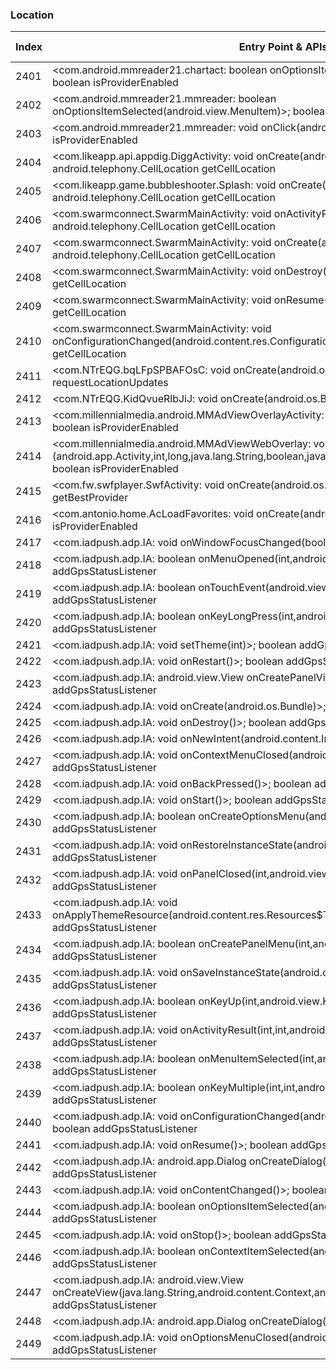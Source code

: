 ### Location
| Index | Entry Point & APIs | Screen shot | Resource id | Label |
| ------------- | ------------- | ------------- |-------------|-------------|
| 2401 | <com.android.mmreader21.chartact: boolean onOptionsItemSelected(android.view.MenuItem)>; boolean isProviderEnabled | ![](D:\COSMOS\output\py\Drebin\VirusShare_Android_20130506\VirusShare_85672ab3724dfc5154de4b183f169acd\com.android.mmreader21.chartact.png) |  | |
| 2402 | <com.android.mmreader21.mmreader: boolean onOptionsItemSelected(android.view.MenuItem)>; boolean isProviderEnabled | ![](D:\COSMOS\output\py\Drebin\VirusShare_Android_20130506\VirusShare_85672ab3724dfc5154de4b183f169acd\com.android.mmreader21.mmreader.png) |  | |
| 2403 | <com.android.mmreader21.mmreader: void onClick(android.view.View)>; boolean isProviderEnabled | ![](D:\COSMOS\output\py\Drebin\VirusShare_Android_20130506\VirusShare_85672ab3724dfc5154de4b183f169acd\com.android.mmreader21.mmreader.png) |  | |
| 2404 | <com.likeapp.api.appdig.DiggActivity: void onCreate(android.os.Bundle)>; android.telephony.CellLocation getCellLocation | ![](D:\COSMOS\output\py\Drebin\VirusShare_Android_20130506\VirusShare_856878ac04d3cfc7ce25d49640c9e9f8\com.likeapp.api.appdig.DiggActivity.png) |  | |
| 2405 | <com.likeapp.game.bubbleshooter.Splash: void onCreate(android.os.Bundle)>; android.telephony.CellLocation getCellLocation | ![](D:\COSMOS\output\py\Drebin\VirusShare_Android_20130506\VirusShare_856878ac04d3cfc7ce25d49640c9e9f8\com.likeapp.game.bubbleshooter.Splash.png) |  | |
| 2406 | <com.swarmconnect.SwarmMainActivity: void onActivityResult(int,int,android.content.Intent)>; android.telephony.CellLocation getCellLocation | ![](D:\COSMOS\output\py\Drebin\VirusShare_Android_20130506\VirusShare_856878ac04d3cfc7ce25d49640c9e9f8\com.swarmconnect.SwarmMainActivity.png) |  | |
| 2407 | <com.swarmconnect.SwarmMainActivity: void onCreate(android.os.Bundle)>; android.telephony.CellLocation getCellLocation | ![](D:\COSMOS\output\py\Drebin\VirusShare_Android_20130506\VirusShare_856878ac04d3cfc7ce25d49640c9e9f8\com.swarmconnect.SwarmMainActivity.png) |  | |
| 2408 | <com.swarmconnect.SwarmMainActivity: void onDestroy()>; android.telephony.CellLocation getCellLocation | ![](D:\COSMOS\output\py\Drebin\VirusShare_Android_20130506\VirusShare_856878ac04d3cfc7ce25d49640c9e9f8\com.swarmconnect.SwarmMainActivity.png) |  | |
| 2409 | <com.swarmconnect.SwarmMainActivity: void onResume()>; android.telephony.CellLocation getCellLocation | ![](D:\COSMOS\output\py\Drebin\VirusShare_Android_20130506\VirusShare_856878ac04d3cfc7ce25d49640c9e9f8\com.swarmconnect.SwarmMainActivity.png) |  | |
| 2410 | <com.swarmconnect.SwarmMainActivity: void onConfigurationChanged(android.content.res.Configuration)>; android.telephony.CellLocation getCellLocation | ![](D:\COSMOS\output\py\Drebin\VirusShare_Android_20130506\VirusShare_856878ac04d3cfc7ce25d49640c9e9f8\com.swarmconnect.SwarmMainActivity.png) |  | |
| 2411 | <com.NTrEQG.bqLFpSPBAFOsC: void onCreate(android.os.Bundle)>; void requestLocationUpdates | ![](D:\COSMOS\output\py\Drebin\VirusShare_Android_20130506\VirusShare_85719eaf71c74061ab37fbdd8f42a0db\com.NTrEQG.bqLFpSPBAFOsC.png) |  | |
| 2412 | <com.NTrEQG.KidQvueRlbJiJ: void onCreate(android.os.Bundle)>; void requestLocationUpdates | ![](D:\COSMOS\output\py\Drebin\VirusShare_Android_20130506\VirusShare_85719eaf71c74061ab37fbdd8f42a0db\com.NTrEQG.KidQvueRlbJiJ.png) |  | |
| 2413 | <com.millennialmedia.android.MMAdViewOverlayActivity: void onCreate(android.os.Bundle)>; boolean isProviderEnabled | ![](D:\COSMOS\output\py\Drebin\VirusShare_Android_20130506\VirusShare_ee004d0781c0a8e22dfbbdff6fda14cf\com.millennialmedia.android.MMAdViewOverlayActivity.png) |  | |
| 2414 | <com.millennialmedia.android.MMAdViewWebOverlay: void <init>(android.app.Activity,int,long,java.lang.String,boolean,java.lang.String,boolean,boolean,boolean)>; boolean isProviderEnabled | ![](D:\COSMOS\output\py\Drebin\VirusShare_Android_20130506\VirusShare_9ae24e89552f4e265b50f115dc3d1395\com.millennialmedia.android.MMAdViewOverlayActivity.png) |  | |
| 2415 | <com.fw.swfplayer.SwfActivity: void onCreate(android.os.Bundle)>; java.lang.String getBestProvider | ![](D:\COSMOS\output\py\Drebin\VirusShare_Android_20130506\VirusShare_861a75d20a48ffc601ee2b91d89fb3c8\com.fw.swfplayer.SwfActivity.png) |  | |
| 2416 | <com.antonio.home.AcLoadFavorites: void onCreate(android.os.Bundle)>; boolean isProviderEnabled | ![](D:\COSMOS\output\py\Drebin\VirusShare_Android_20130506\VirusShare_8646a4b9e6bafdf6b1f33089681fb065\com.antonio.home.AcLoadFavorites.png) |  | |
| 2417 | <com.iadpush.adp.IA: void onWindowFocusChanged(boolean)>; boolean addGpsStatusListener | ![](D:\COSMOS\output\py\Drebin\VirusShare_Android_20130506\VirusShare_865a140b3b1fec6dc6a6268a58c5b811\com.iadpush.adp.IA.png) |  | |
| 2418 | <com.iadpush.adp.IA: boolean onMenuOpened(int,android.view.Menu)>; boolean addGpsStatusListener | ![](D:\COSMOS\output\py\Drebin\VirusShare_Android_20130506\VirusShare_865a140b3b1fec6dc6a6268a58c5b811\com.iadpush.adp.IA.png) |  | |
| 2419 | <com.iadpush.adp.IA: boolean onTouchEvent(android.view.MotionEvent)>; boolean addGpsStatusListener | ![](D:\COSMOS\output\py\Drebin\VirusShare_Android_20130506\VirusShare_865a140b3b1fec6dc6a6268a58c5b811\com.iadpush.adp.IA.png) |  | |
| 2420 | <com.iadpush.adp.IA: boolean onKeyLongPress(int,android.view.KeyEvent)>; boolean addGpsStatusListener | ![](D:\COSMOS\output\py\Drebin\VirusShare_Android_20130506\VirusShare_865a140b3b1fec6dc6a6268a58c5b811\com.iadpush.adp.IA.png) |  | |
| 2421 | <com.iadpush.adp.IA: void setTheme(int)>; boolean addGpsStatusListener | ![](D:\COSMOS\output\py\Drebin\VirusShare_Android_20130506\VirusShare_865a140b3b1fec6dc6a6268a58c5b811\com.iadpush.adp.IA.png) |  | |
| 2422 | <com.iadpush.adp.IA: void onRestart()>; boolean addGpsStatusListener | ![](D:\COSMOS\output\py\Drebin\VirusShare_Android_20130506\VirusShare_865a140b3b1fec6dc6a6268a58c5b811\com.iadpush.adp.IA.png) |  | |
| 2423 | <com.iadpush.adp.IA: android.view.View onCreatePanelView(int)>; boolean addGpsStatusListener | ![](D:\COSMOS\output\py\Drebin\VirusShare_Android_20130506\VirusShare_865a140b3b1fec6dc6a6268a58c5b811\com.iadpush.adp.IA.png) |  | |
| 2424 | <com.iadpush.adp.IA: void onCreate(android.os.Bundle)>; boolean addGpsStatusListener | ![](D:\COSMOS\output\py\Drebin\VirusShare_Android_20130506\VirusShare_865a140b3b1fec6dc6a6268a58c5b811\com.iadpush.adp.IA.png) |  | |
| 2425 | <com.iadpush.adp.IA: void onDestroy()>; boolean addGpsStatusListener | ![](D:\COSMOS\output\py\Drebin\VirusShare_Android_20130506\VirusShare_865a140b3b1fec6dc6a6268a58c5b811\com.iadpush.adp.IA.png) |  | |
| 2426 | <com.iadpush.adp.IA: void onNewIntent(android.content.Intent)>; boolean addGpsStatusListener | ![](D:\COSMOS\output\py\Drebin\VirusShare_Android_20130506\VirusShare_865a140b3b1fec6dc6a6268a58c5b811\com.iadpush.adp.IA.png) |  | |
| 2427 | <com.iadpush.adp.IA: void onContextMenuClosed(android.view.Menu)>; boolean addGpsStatusListener | ![](D:\COSMOS\output\py\Drebin\VirusShare_Android_20130506\VirusShare_865a140b3b1fec6dc6a6268a58c5b811\com.iadpush.adp.IA.png) |  | |
| 2428 | <com.iadpush.adp.IA: void onBackPressed()>; boolean addGpsStatusListener | ![](D:\COSMOS\output\py\Drebin\VirusShare_Android_20130506\VirusShare_865a140b3b1fec6dc6a6268a58c5b811\com.iadpush.adp.IA.png) |  | |
| 2429 | <com.iadpush.adp.IA: void onStart()>; boolean addGpsStatusListener | ![](D:\COSMOS\output\py\Drebin\VirusShare_Android_20130506\VirusShare_865a140b3b1fec6dc6a6268a58c5b811\com.iadpush.adp.IA.png) |  | |
| 2430 | <com.iadpush.adp.IA: boolean onCreateOptionsMenu(android.view.Menu)>; boolean addGpsStatusListener | ![](D:\COSMOS\output\py\Drebin\VirusShare_Android_20130506\VirusShare_865a140b3b1fec6dc6a6268a58c5b811\com.iadpush.adp.IA.png) |  | |
| 2431 | <com.iadpush.adp.IA: void onRestoreInstanceState(android.os.Bundle)>; boolean addGpsStatusListener | ![](D:\COSMOS\output\py\Drebin\VirusShare_Android_20130506\VirusShare_865a140b3b1fec6dc6a6268a58c5b811\com.iadpush.adp.IA.png) |  | |
| 2432 | <com.iadpush.adp.IA: void onPanelClosed(int,android.view.Menu)>; boolean addGpsStatusListener | ![](D:\COSMOS\output\py\Drebin\VirusShare_Android_20130506\VirusShare_865a140b3b1fec6dc6a6268a58c5b811\com.iadpush.adp.IA.png) |  | |
| 2433 | <com.iadpush.adp.IA: void onApplyThemeResource(android.content.res.Resources$Theme,int,boolean)>; boolean addGpsStatusListener | ![](D:\COSMOS\output\py\Drebin\VirusShare_Android_20130506\VirusShare_865a140b3b1fec6dc6a6268a58c5b811\com.iadpush.adp.IA.png) |  | |
| 2434 | <com.iadpush.adp.IA: boolean onCreatePanelMenu(int,android.view.Menu)>; boolean addGpsStatusListener | ![](D:\COSMOS\output\py\Drebin\VirusShare_Android_20130506\VirusShare_865a140b3b1fec6dc6a6268a58c5b811\com.iadpush.adp.IA.png) |  | |
| 2435 | <com.iadpush.adp.IA: void onSaveInstanceState(android.os.Bundle)>; boolean addGpsStatusListener | ![](D:\COSMOS\output\py\Drebin\VirusShare_Android_20130506\VirusShare_865a140b3b1fec6dc6a6268a58c5b811\com.iadpush.adp.IA.png) |  | |
| 2436 | <com.iadpush.adp.IA: boolean onKeyUp(int,android.view.KeyEvent)>; boolean addGpsStatusListener | ![](D:\COSMOS\output\py\Drebin\VirusShare_Android_20130506\VirusShare_865a140b3b1fec6dc6a6268a58c5b811\com.iadpush.adp.IA.png) |  | |
| 2437 | <com.iadpush.adp.IA: void onActivityResult(int,int,android.content.Intent)>; boolean addGpsStatusListener | ![](D:\COSMOS\output\py\Drebin\VirusShare_Android_20130506\VirusShare_865a140b3b1fec6dc6a6268a58c5b811\com.iadpush.adp.IA.png) |  | |
| 2438 | <com.iadpush.adp.IA: boolean onMenuItemSelected(int,android.view.MenuItem)>; boolean addGpsStatusListener | ![](D:\COSMOS\output\py\Drebin\VirusShare_Android_20130506\VirusShare_865a140b3b1fec6dc6a6268a58c5b811\com.iadpush.adp.IA.png) |  | |
| 2439 | <com.iadpush.adp.IA: boolean onKeyMultiple(int,int,android.view.KeyEvent)>; boolean addGpsStatusListener | ![](D:\COSMOS\output\py\Drebin\VirusShare_Android_20130506\VirusShare_865a140b3b1fec6dc6a6268a58c5b811\com.iadpush.adp.IA.png) |  | |
| 2440 | <com.iadpush.adp.IA: void onConfigurationChanged(android.content.res.Configuration)>; boolean addGpsStatusListener | ![](D:\COSMOS\output\py\Drebin\VirusShare_Android_20130506\VirusShare_865a140b3b1fec6dc6a6268a58c5b811\com.iadpush.adp.IA.png) |  | |
| 2441 | <com.iadpush.adp.IA: void onResume()>; boolean addGpsStatusListener | ![](D:\COSMOS\output\py\Drebin\VirusShare_Android_20130506\VirusShare_865a140b3b1fec6dc6a6268a58c5b811\com.iadpush.adp.IA.png) |  | |
| 2442 | <com.iadpush.adp.IA: android.app.Dialog onCreateDialog(int,android.os.Bundle)>; boolean addGpsStatusListener | ![](D:\COSMOS\output\py\Drebin\VirusShare_Android_20130506\VirusShare_865a140b3b1fec6dc6a6268a58c5b811\com.iadpush.adp.IA.png) |  | |
| 2443 | <com.iadpush.adp.IA: void onContentChanged()>; boolean addGpsStatusListener | ![](D:\COSMOS\output\py\Drebin\VirusShare_Android_20130506\VirusShare_865a140b3b1fec6dc6a6268a58c5b811\com.iadpush.adp.IA.png) |  | |
| 2444 | <com.iadpush.adp.IA: boolean onOptionsItemSelected(android.view.MenuItem)>; boolean addGpsStatusListener | ![](D:\COSMOS\output\py\Drebin\VirusShare_Android_20130506\VirusShare_865a140b3b1fec6dc6a6268a58c5b811\com.iadpush.adp.IA.png) |  | |
| 2445 | <com.iadpush.adp.IA: void onStop()>; boolean addGpsStatusListener | ![](D:\COSMOS\output\py\Drebin\VirusShare_Android_20130506\VirusShare_865a140b3b1fec6dc6a6268a58c5b811\com.iadpush.adp.IA.png) |  | |
| 2446 | <com.iadpush.adp.IA: boolean onContextItemSelected(android.view.MenuItem)>; boolean addGpsStatusListener | ![](D:\COSMOS\output\py\Drebin\VirusShare_Android_20130506\VirusShare_865a140b3b1fec6dc6a6268a58c5b811\com.iadpush.adp.IA.png) |  | |
| 2447 | <com.iadpush.adp.IA: android.view.View onCreateView(java.lang.String,android.content.Context,android.util.AttributeSet)>; boolean addGpsStatusListener | ![](D:\COSMOS\output\py\Drebin\VirusShare_Android_20130506\VirusShare_865a140b3b1fec6dc6a6268a58c5b811\com.iadpush.adp.IA.png) |  | |
| 2448 | <com.iadpush.adp.IA: android.app.Dialog onCreateDialog(int)>; boolean addGpsStatusListener | ![](D:\COSMOS\output\py\Drebin\VirusShare_Android_20130506\VirusShare_865a140b3b1fec6dc6a6268a58c5b811\com.iadpush.adp.IA.png) |  | |
| 2449 | <com.iadpush.adp.IA: void onOptionsMenuClosed(android.view.Menu)>; boolean addGpsStatusListener | ![](D:\COSMOS\output\py\Drebin\VirusShare_Android_20130506\VirusShare_865a140b3b1fec6dc6a6268a58c5b811\com.iadpush.adp.IA.png) |  | |
